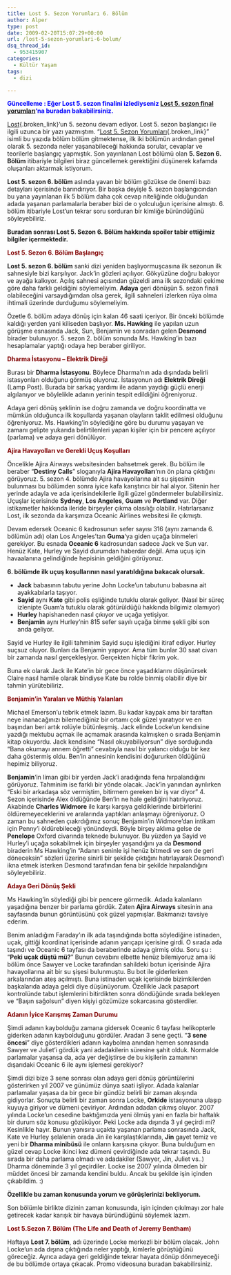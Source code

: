 ```yaml
---
title: Lost 5. Sezon Yorumları 6. Bölüm
author: Alper
type: post
date: 2009-02-20T15:07:29+00:00
url: /lost-5-sezon-yorumlari-6-bolum/
dsq_thread_id:
  - 953415907
categories:
  - Kültür Yaşam
tags:
  - dizi

---
```

<span style="color: rgb(0, 0, 255);"><strong>Güncelleme : Eğer Lost 5. sezon finalini izlediyseniz <a href="https://www.murekkep.org/lost-5-sezon-final-yorumlari-2493" class="broken_link">Lost 5. sezon final yorumları</a>‘na buradan bakabilirsiniz.</strong></span>

[Lost][1]{.broken_link}&#8216;un 5. sezonu devam ediyor. Lost 5. sezon başlangıcı ile ilgili uzunca bir yazı yazmıştım. &#8220;[Lost 5. Sezon Yorumları][2]{.broken_link}&#8221; isimli bu yazıda bölüm bölüm gitmektense, ilk iki bölümün ardından genel olarak 5. sezonda neler yaşanabileceği hakkında sorular, cevaplar ve teorilerle başlangıç yapmıştık. Son yayınlanan Lost bölümü olan **5. Sezon 6. Bölüm** itibariyle bilgileri biraz güncellemek gerektiğini düşünerek kafamda oluşanları aktarmak istiyorum. 

**Lost 5. sezon 6. bölüm** aslında yavan bir bölüm gözükse de önemli bazı detayları içerisinde barındırıyor. Bir başka deyişle 5. sezon başlangıcından bu yana yayınlanan ilk 5 bölüm daha çok cevap niteliğinde olduğundan adada yaşanan parlamalarla beraber bizi de o yolculuğun içerisine almıştı. 6. bölüm itibariyle Lost&#8217;un tekrar soru sorduran bir kimliğe büründüğünü söyleyebiliriz. <!--more-->

<p class="alert">
  <strong>Buradan sonrası Lost 5. Sezon 6. Bölüm hakkında spoiler tabir ettiğimiz bilgiler içermektedir.</strong>
</p>

<span style="color: rgb(128, 0, 0);"><strong>Lost 5. Sezon 6. Bölüm Başlangıç</strong></span>

**Lost 5. sezon 6. bölüm** sanki dizi yeniden başlıyormuşcasına ilk sezonun ilk sahnesiyle bizi karşılıyor. Jack&#8217;in gözleri açılıyor. Gökyüzüne doğru bakıyor ve ayağa kalkıyor. Açılış sahnesi açısından güzeldi ama ilk sezondaki çekime göre daha farklı geldiğini söylemeliyim. **Adaya** geri dönüşün 5. sezon finali olabileceğini varsaydığımdan olsa gerek, ilgili sahneleri izlerken rüya olma ihtimali üzerinde durduğumu söylemeliyim. 

Özetle 6. bölüm adaya dönüş için kalan 46 saati içeriyor. Bir önceki bölümde kaldığı yerden yani kiliseden başlıyor. **Ms. Hawking** ile yapılan uzun görüşme esnasında Jack, Sun, Benjamin ve sonradan gelen **Desmond** birader bulunuyor. 5. sezon 2. bölüm sonunda Ms. Hawking&#8217;in bazı hesaplamalar yaptığı odaya hep beraber giriliyor. 

<span style="color: rgb(128, 0, 0);"><strong>Dharma İstasyonu &#8211; Elektrik Direği</strong></span>

Burası bir **Dharma İstasyonu**. Böylece Dharma&#8217;nın ada dışındada belirli istasyonları olduğunu görmüş oluyoruz. İstasyonun adı **Elektrik Direği** (Lamp Post). Burada bir sarkaç yardımı ile adanın yaydığı güçlü enerji algılanıyor ve böylelikle adanın yerinin tespit edildiğini öğreniyoruz. 

Adaya geri dönüş şeklinin ise doğru zamanda ve doğru koordinatta ve mümkün olduğunca ilk koşullarda yaşanan olayların taklit edilmesi olduğunu öğreniyoruz. Ms. Hawking&#8217;in söylediğine göre bu durumu yaşayan ve zamanı gelipte yukarıda belirtilenleri yapan kişiler için bir pencere açılıyor (parlama) ve adaya geri dönülüyor. 

<span style="color: rgb(128, 0, 0);"><strong>Ajira Havayolları ve Gerekli Uçuş Koşulları</strong></span>

Öncelikle Ajira Airways websitesinden bahsetmek gerek. Bu bölüm ile beraber &#8220;**Destiny Calls**&#8221; sloganıyla **Ajira Havayolları**&#8216;nın ön plana çıktığını görüyoruz. 5. sezon 4. bölümde Ajira havayollarına ait su şişesinin bulunması bu bölümden sonra iyice kafa karıştırıcı bir hal alıyor. Sitenin her yerinde adayla ve ada içerisindekilerle ilgili güzel göndermeler bulabilirsiniz. Uçuşlar içerisinde **Sydney**, **Los Angeles**, **Guam** ve **Portland** var. Diğer istikametler hakkında ileride birşeyler çıkma olasılığı olabilir. Hatırlarsanız Lost, ilk sezonda da karşımıza Oceanic Airlines websitesi ile çıkmıştı.

Devam edersek Oceanic 6 kadrosunun sefer sayısı 316 (aynı zamanda 6. bölümün adı) olan Los Angeles&#8217;tan **Guma**&#8216;ya giden uçağa binmeleri gerekiyor. Bu esnada **Oceanic 6** kadrosundan sadece Jack ve Sun var. Henüz Kate, Hurley ve Sayid durumdan haberdar değil. Ama uçuş için havaalanına gelindiğinde hepisinin geldiğini görüyoruz. 

**6. bölümde ilk uçuş koşullarının nasıl yaratıldığına bakacak olursak.** 

  * **Jack** babasının tabutu yerine John Locke&#8217;un tabutunu babasına ait ayakkabılarla taşıyor.
  * **Sayid** aynı **Kate** gibi polis eşliğinde tutuklu olarak geliyor. (Nasıl bir süreç izlenipte Guam&#8217;a tutuklu olarak götürüldüğü hakkında bilgimiz olamıyor) 
  * **Hurley** hapishaneden nasıl çıkıyor ve uçağa yetişiyor. 
  * **Benjamin** aynı Hurley&#8217;nin 815 sefer sayılı uçağa binme şekli gibi son anda geliyor. 

Sayid ve Hurley ile ilgili tahminim Sayid suçu işlediğini itiraf ediyor. Hurley suçsuz oluyor. Bunları da Benjamin yapıyor. Ama tüm bunlar 30 saat civarı bir zamanda nasıl gerçekleşiyor. Gerçekten hiçbir fikrim yok. 

Buna ek olarak Jack ile Kate&#8217;in bir gece önce yaşadıklarını düşünürsek Claire nasıl hamile olarak bindiyse Kate bu rolde binmiş olabilir diye bir tahmin yürütebiliriz. 

<span style="color: rgb(128, 0, 0);"><strong>Benjamin&#8217;in Yaraları ve Müthiş Yalanları</strong></span>

Michael Emerson&#8217;u tebrik etmek lazım. Bu kadar kaypak ama bir taraftan neye inanacağınızı bilemediğiniz bir ortamı çok güzel yaratıyor ve en başından beri artık rolüyle bütünleşmiş. Jack elinde Locke&#8217;un kendisine yazdığı mektubu açmak ile açmamak arasında kalmışken o sırada Benjamin kitap okuyordu. Jack kendisine &#8220;Nasıl okuyabiliyorsun&#8221; diye sorduğunda &#8220;Bana okumayı annem öğretti&#8221; cevabıyla nasıl bir yalancı olduğu bir kez daha göstermiş oldu. Ben&#8217;in annesinin kendisini doğururken öldüğünü hepimiz biliyoruz. 

**Benjamin**&#8216;in liman gibi bir yerden Jack&#8217;i aradığında fena hırpalandığını görüyoruz. Tahminim ise farklı bir yönde olacak. Jack&#8217;in yanından ayrılırken &#8220;Eski bir arkadaşa söz vermiştim, bitirmem gereken bir iş var diyor&#8221; 4. Sezon içerisinde Alex öldüğünde Ben&#8217;in ne hale geldiğini hatırlıyoruz. Akabinde **Charles Widmore** ile karşı karşıya geldiklerinde birbirlerini öldüremeyeceklerini ve aralarında yaptıkları anlaşmayı öğreniyoruz. O zaman bu sahneden çıakrdığımız sonuç Benjamin&#8217;in Widmore&#8217;dan intikam için Penny&#8217;i öldürebileceği yönündeydi. Böyle birşey aklıma gelse de **Penelope** Oxford civarında teknede bulunuyor. Bu yüzden ya Sayid ve Hurley&#8217;i uçağa sokabilmek için birşeyler yaşandığını ya da **Desmond** biraderin Ms Hawking&#8217;in &#8220;Adanın seninle işi henüz bitmedi ve sen de geri döneceksin&#8221; sözleri üzerine sinirli bir şekilde çıktığını hatırlayarak Desmond&#8217;ı ikna etmek isterken Desmond tarafından fena bir şekilde hırpalandığını söyleyebiliriz. 

<span style="color: rgb(128, 0, 0);"><strong>Adaya Geri Dönüş Şekli</strong></span>

Ms Hawking&#8217;in söylediği gibi bir pencere görmedik. Adada kalanların yaşadığına benzer bir parlama gördük. Zaten **Ajira Airways** sitesinin ana sayfasında bunun görüntüsünü çok güzel yapmışlar. Bakmanızı tavsiye ederim. 

Benim anladığım Faraday&#8217;ın ilk ada taşındığında botta söylediğine istinaden, uçak, gittiği koordinat içerisinde adanın yarıçapı içerisine girdi. O sırada ada taşındı ve Oceanic 6 tayfası da beraberinde adaya girmiş oldu. Soru şu : &#8220;**Peki uçak düştü mü?**&#8221; Bunun cevabını elbette henüz bilemiyoruz ama iki bölüm önce Sawyer ve Locke tarafından sahildeki botun içerisinde Ajira havayollarına ait bir su şişesi bulunmuştu. Bu bot ile giderlerken arkalarından ateş açılmıştı. Buna istinaden uçak içerisinde bizimkilerden başkalarıda adaya geldi diye düşünüyorum. Özellikle Jack pasaport kontrolünde tabut işlemlerini bitirdikten sonra döndüğünde sırada bekleyen ve &#8220;Başın sağolsun&#8221; diyen kişiyi gözümüze sokarcasına gösterdiler. 

<span style="color: rgb(128, 0, 0);"><strong>Adanın İyice Karışmış Zaman Durumu</strong></span>

Şimdi adanın kaybolduğu zamana gidersek Oceanic 6 tayfası helikopterle giderken adanın kaybolduğunu gördüler. Aradan 3 sene geçti. &#8220;**3 sene öncesi**&#8221; diye gösterdikleri adanın kaybolma anından hemen sonrasında Sawyer ve Juliet&#8217;i gördük yani adadakilerin süresine şahit olduk. Normalde parlamalar yaşansa da, ada yer değiştirse de bu kişilerin zamanının dışarıdaki Oceanic 6 ile aynı işlemesi gerekiyor? 

Şimdi dizi bize 3 sene sonrası olan adaya geri dönüş görüntülerini gösterirken yıl 2007 ve günümüz dünya saati işliyor. Adada kalanlar parlamalar yaşasa da bir gece bir gündüz belirli bir zaman akışında gidiyorlar. Sonuçta belirli bir zaman sonra Locke, **Orkide** istasyonuna ulaşıp kuyuya giriyor ve dümeni çeviriyor. Ardından adadan çıkmış oluyor. 2007 yılında Locke&#8217;un cesedine baktığımızda yeni ölmüş yani en fazla bir haftalık bir durum söz konusu gözüküyor. Peki Locke ada dışında 3 yıl geçirdi mi? Kesinlikle hayır. Bunun yanısıra uçakta yaşanan parlama sonrasında Jack, Kate ve Hurley şelalenin orada Jin ile karşılaştıklarında, **Jin** gayet temiz ve yeni bir **Dharma minibüsü** ile onların karşısına çıkıyor. Buna bulduğum en güzel cevap Locke ikinci kez dümeni çevirdiğinde ada tekrar taşındı. Bu sırada bir daha parlama olmadı ve adadakiler (Sawyer, Jin, Juliet vs..) Dharma döneminde 3 yıl geçirdiler. Locke ise 2007 yılında ölmeden bir müddet öncesi bir zamanda kendini buldu. Ancak bu şekilde işin içinden çıkabildim. :)

**Özellikle bu zaman konusunda yorum ve görüşlerinizi bekliyorum.** 

Son bölümle birlikte dizinin zaman konusunda, işin içinden çıkılmayı zor hale getirecek kadar karışık bir havaya büründüğünü söylemek lazım. 

<span style="color: rgb(128, 0, 0);"><strong>Lost 5.Sezon 7. Bölüm (The Life and Death of Jeremy Bentham)</strong></span>

Haftaya **Lost 7. bölüm**, adı üzerinde Locke merkezli bir bölüm olacak. John Locke&#8217;un ada dışına çıktığında neler yaptığı, kimlerle görüştüğünü göreceğiz. Ayrıca adaya geri geldiğinde tekrar hayata dönüp dönmeyeceği de bu bölümde ortaya çıkacak. Promo videosuna buradan bakabilirsiniz.

 [1]: https://abc.go.com/primetime/lost/
 [2]: https://www.murekkep.org/lost-5-sezon-yorumlari-956